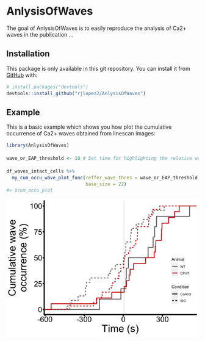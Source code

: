 
<!-- README.md is generated from README.Rmd. Please edit that file -->

# AnlysisOfWaves

<!-- badges: start -->
<!-- badges: end -->

The goal of AnlysisOfWaves is to easily reproduce the analysis of Ca2+
waves in the publication …

## Installation

This package is only available in this git repository. You can install
it from [GitHub](https://github.com/) with:

``` r
# install.packages("devtools")
devtools::install_github("rjlopez2/AnlysisOfWaves")
```

## Example

This is a basic example which shows you how plot the cumulative
occurrence of Ca2+ waves obtained from linescan images:

``` r
library(AnlysisOfWaves)

wave_or_EAP_threshold <- 10 # Set time for highlighting the relative wave occurrence.

df_waves_intact_cells %>%
  my_cum_occu_wave_plot_func(reffer_wave_thres = wave_or_EAP_threshold,
                             base_size = 22)
#> $cum_occu_plot
```

<img src="man/figures/README-example-1.png" width="600px" />
